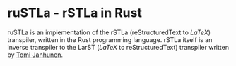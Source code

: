# ruSTLa - rSTLa in Rust

ruSTLa is an implementation of the rSTLa
(reStructuredText to $`LaTeX`$) transpiler,
written in the Rust programming language.
rSTLa itself is an inverse transpiler to the LarST ($`LaTeX`$ to reStructuredText) transpiler written by [Tomi Janhunen](https://www.tuni.fi/fi/tomi-janhunen).
